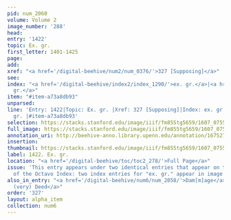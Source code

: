```yaml
---
pid: num_2060
volume: Volume 2
image_number: '288'
head:
entry: '1422'
topic: Ex. gr.
first_letter: 1401-1425
page:
add:
xref: "<a href='/digital-beehive/num2/num_0376/'>327 [Supposing]</a>"
see:
index: "<a href='/digital-beehive/index2/index_1290/'>ex. gr.</a>|<a href='/digital-beehive/index2/index_1290/'>ex.
  gr.</a>"
item: "#item-a73a8db93"
unparsed:
line: 'Entry: 1422|Topic: Ex. gr. |Xref: 327 [Supposing]|Index: ex. gr. |Index: ex.
  gr. |#item-a73a8db93'
selection: https://stacks.stanford.edu/image/iiif/fm855tg5659/1607_0755/943,1904,2654,229/full/0/default.jpg
full_image: https://stacks.stanford.edu/image/iiif/fm855tg5659/1607_0755/full/full/0/default.jpg
annotation_uri: http://beehive-anno.library.upenn.edu/annotation/1675279011398
insertion:
thumbnail: https://stacks.stanford.edu/image/iiif/fm855tg5659/1607_0755/943,1904,600,180/250,/0/default.jpg
label: 1422. Ex. gr.
location: "<a href='/digital-beehive/toc/toc2_278/'>Full Page</a>"
issue: 'This entry appears under two identical entries that appear on the same page
  of the Octavo Index: two index entries for "ex. gr." appear in image 3.19.'
also_in_entry: "<a href='/digital-beehive/num6/num_2058/'>Dam[m]age</a>|<a href='/digital-beehive/num6/num_2059/'>In
  (very) Deed</a>"
order: '327'
layout: alpha_item
collection: num6
---
```

